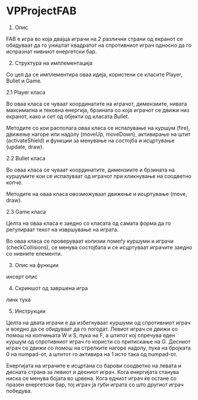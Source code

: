 # VPProjectFAB

1. Опис

FAB е игра во која двајца играчи на 2 различни страни од екранот се обидуваат да го уништат квадратот на спротивниот играч односно да го испразнат нивниот енергетски бар.

2. Структура на имплементација

Со цел да се имплементира оваа идеја, користени се класите Player, Bullet и Game.

2.1 Player класа

Во оваа класа се чуваат координатите на играчот, димензиите, нивата максимална и тековна енергија, брзината со која играчот се движи низ екранот, како и сет од објекти од класата Bullet.

Методите со кои располага оваа класа се испалување на куршум (fire), движење нагоре или надолу (moveUp, moveDown), активирање на штит (activateShield) и функции за менување на состојба и исцртување (update, draw).

2.2 Bullet класа

Во оваа класа се чуваат координатите, димензиите и брзината на куршумите кои се испалуваат од играчот при кликнување на соодветно копче.

Методите на оваа класа овозможуваат движење и исцртување (move, draw).

2.3 Game класа

Целта на оваа класа е заедно со класата од самата форма да го регулираат текот на извршување на играта.

Во оваа класа се проверуваат колизии помеѓу куршуми и играчи (checkCollisions), се менува состојбата и се исцртуваат играчите заедно со нивните елементи.

3. Опис на функции

инсерт опис

4. Скриншот од завршена игра

линк тука

5. Инструкции

Целта на двата играчи е да избегнуваат куршуми од спротивниот играч и воедно да се обидуваат да го погодат. Левиот играч се движи со помош на копчињата W и S, пука на F, а штитот кој спречува еден куршум од спротивниот играч го користи со притискање на G. Десниот играч се движи со помош на стрелките нагоре надолу, пука на бројката 0 на numpad-от, а штитот го активира на 1 исто така од numpad-от.

Енергијата на играчите е исцртана со барови соодветно на левата и десната страна за левиот и десниот играч. Кога енергијата станува ниска се менува бојата во црвена. Кога едниот играч ќе остане со празен енергетски бар, тој играч ја губи играта со што другиот играч победува.
